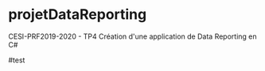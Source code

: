 # projetDataReporting
CESI-PRF2019-2020 - TP4 Création d'une application de Data Reporting en C#

#test